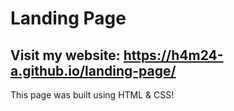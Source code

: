 # Landing Page

## Visit my website: https://h4m24-a.github.io/landing-page/

This page was built using HTML & CSS!